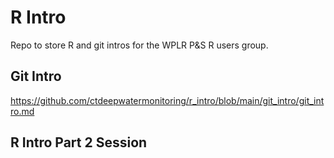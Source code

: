 # R Intro

Repo to store R and git intros for the WPLR P&S R users group.

## Git Intro

https://github.com/ctdeepwatermonitoring/r_intro/blob/main/git_intro/git_intro.md

## R Intro Part 2 Session

